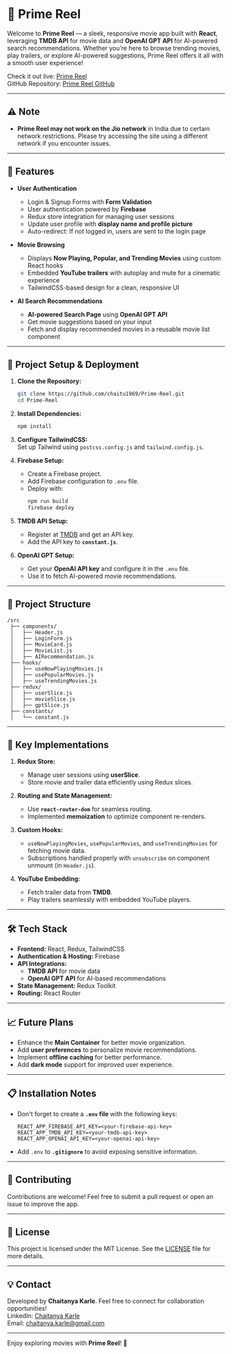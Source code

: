 
# 🎥 **Prime Reel**  

Welcome to **Prime Reel** — a sleek, responsive movie app built with **React**, leveraging **TMDB API** for movie data and **OpenAI GPT API** for AI-powered search recommendations. Whether you’re here to browse trending movies, play trailers, or explore AI-powered suggestions, Prime Reel offers it all with a smooth user experience!

Check it out live: [Prime Reel](https://primereel-743c7.web.app/)  
GitHub Repository: [Prime Reel GitHub](https://github.com/chaitu1969/Prime-Reel)  

---

## ⚠️ **Note**

- **Prime Reel may not work on the Jio network** in India due to certain network restrictions. Please try accessing the site using a different network if you encounter issues.

---

## 🌟 **Features**

- **User Authentication**  
  - Login & Signup Forms with **Form Validation**
  - User authentication powered by **Firebase**
  - Redux store integration for managing user sessions
  - Update user profile with **display name and profile picture**
  - Auto-redirect: If not logged in, users are sent to the login page  

- **Movie Browsing**  
  - Displays **Now Playing, Popular, and Trending Movies** using custom React hooks
  - Embedded **YouTube trailers** with autoplay and mute for a cinematic experience  
  - TailwindCSS-based design for a clean, responsive UI  

- **AI Search Recommendations**  
  - **AI-powered Search Page** using **OpenAI GPT API**  
  - Get movie suggestions based on your input  
  - Fetch and display recommended movies in a reusable movie list component  

---

## 🚀 **Project Setup & Deployment**

1. **Clone the Repository:**  
   ```bash
   git clone https://github.com/chaitu1969/Prime-Reel.git
   cd Prime-Reel
   ```

2. **Install Dependencies:**  
   ```bash
   npm install
   ```

3. **Configure TailwindCSS:**  
   Set up Tailwind using `postcss.config.js` and `tailwind.config.js`.

4. **Firebase Setup:**  
   - Create a Firebase project.
   - Add Firebase configuration to `.env` file.
   - Deploy with:
     ```bash
     npm run build
     firebase deploy
     ```

5. **TMDB API Setup:**  
   - Register at [TMDB](https://www.themoviedb.org/) and get an API key.
   - Add the API key to **`constant.js`**.

6. **OpenAI GPT Setup:**  
   - Get your **OpenAI API key** and configure it in the `.env` file.
   - Use it to fetch AI-powered movie recommendations.

---

## 📂 **Project Structure**

```
/src
 ├── components/
 │   ├── Header.js
 │   ├── LoginForm.js
 │   ├── MovieCard.js
 │   ├── MovieList.js
 │   ├── AIRecommendation.js
 ├── hooks/
 │   ├── useNowPlayingMovies.js
 │   ├── usePopularMovies.js
 │   ├── useTrendingMovies.js
 ├── redux/
 │   ├── userSlice.js
 │   ├── movieSlice.js
 │   ├── gptSlice.js
 ├── constants/
 │   └── constant.js
```

---

## 🎯 **Key Implementations**

1. **Redux Store:**  
   - Manage user sessions using **userSlice**.
   - Store movie and trailer data efficiently using Redux slices.

2. **Routing and State Management:**  
   - Use **`react-router-dom`** for seamless routing.
   - Implemented **memoization** to optimize component re-renders.

3. **Custom Hooks:**  
   - `useNowPlayingMovies`, `usePopularMovies`, and `useTrendingMovies` for fetching movie data.
   - Subscriptions handled properly with `unsubscribe` on component unmount (in `Header.js`).

4. **YouTube Embedding:**  
   - Fetch trailer data from **TMDB**.
   - Play trailers seamlessly with embedded YouTube players.

---

## 🛠 **Tech Stack**

- **Frontend:** React, Redux, TailwindCSS  
- **Authentication & Hosting:** Firebase  
- **API Integrations:** 
  - **TMDB API** for movie data  
  - **OpenAI GPT API** for AI-based recommendations  
- **State Management:** Redux Toolkit  
- **Routing:** React Router  

---

## 📈 **Future Plans**

- Enhance the **Main Container** for better movie organization.  
- Add **user preferences** to personalize movie recommendations.  
- Implement **offline caching** for better performance.  
- Add **dark mode** support for improved user experience.  

---

## 📋 **Installation Notes**

- Don't forget to create a **`.env` file** with the following keys:
   ```
   REACT_APP_FIREBASE_API_KEY=<your-firebase-api-key>
   REACT_APP_TMDB_API_KEY=<your-tmdb-api-key>
   REACT_APP_OPENAI_API_KEY=<your-openai-api-key>
   ```

- Add `.env` to **`.gitignore`** to avoid exposing sensitive information.


---

## 📝 **Contributing**  

Contributions are welcome! Feel free to submit a pull request or open an issue to improve the app.

---

## 📄 **License**  

This project is licensed under the MIT License. See the [LICENSE](https://github.com/chaitu1969/Prime-Reel/blob/main/LICENSE) file for more details.

---

## 💡 **Contact**  
Developed by **Chaitanya Karle**. Feel free to connect for collaboration opportunities!  
LinkedIn: [Chaitanya Karle](#)  
Email: [chaitanya.karle@gmail.com](#)

---

Enjoy exploring movies with **Prime Reel**! 🍿
